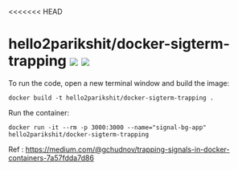 <<<<<<< HEAD
# hello2parikshit/docker-sigterm-trapping [![](https://images.microbadger.com/badges/image/hello2parikshit/docker-sigterm-trapping.svg)](https://microbadger.com/images/hello2parikshit/docker-sigterm-trapping "Get your own image badge on microbadger.com") [![](https://images.microbadger.com/badges/version/hello2parikshit/docker-sigterm-trapping.svg)](https://microbadger.com/images/hello2parikshit/docker-sigterm-trapping "Get your own version badge on microbadger.com")

To run the code, open a new terminal window and build the image:

    docker build -t hello2parikshit/docker-sigterm-trapping .

Run the container:

    docker run -it --rm -p 3000:3000 --name="signal-bg-app" hello2parikshit/docker-sigterm-trapping 


Ref : https://medium.com/@gchudnov/trapping-signals-in-docker-containers-7a57fdda7d86
